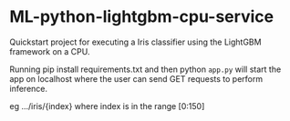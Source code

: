 # ML-python-lightgbm-cpu-service

Quickstart project for executing a Iris classifier using the LightGBM framework on a CPU.

Running pip install requirements.txt and then python `app.py` will start the app on localhost where the user can send GET requests to perform inference.

eg .../iris/{index} where index is in the range [0:150]
